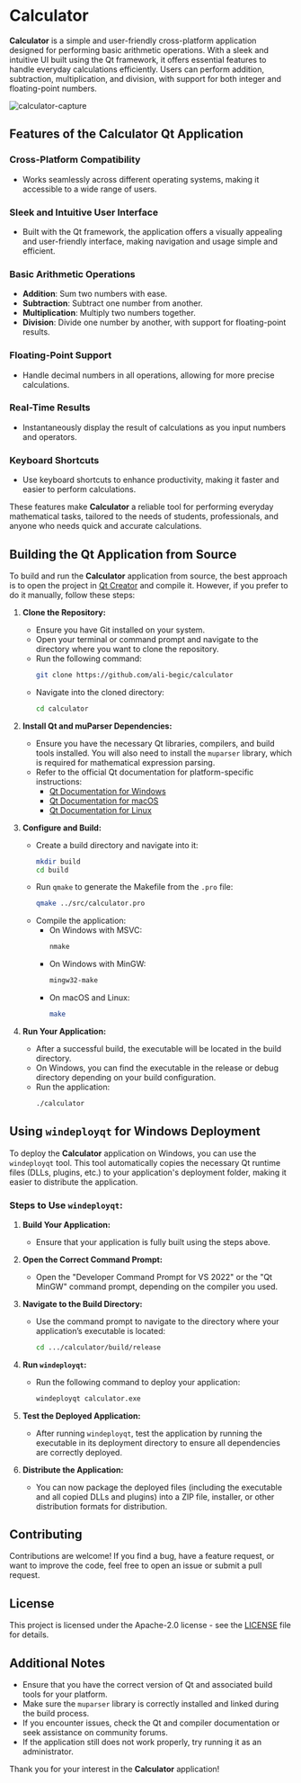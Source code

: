 # Calculator

**Calculator** is a simple and user-friendly cross-platform application designed for performing basic arithmetic operations. With a sleek and intuitive UI built using the Qt framework, it offers essential features to handle everyday calculations efficiently. Users can perform addition, subtraction, multiplication, and division, with support for both integer and floating-point numbers.

![calculator-capture](https://github.com/user-attachments/assets/c04879e2-42fa-4138-93fc-fd2e19da5661)

## Features of the Calculator Qt Application

### Cross-Platform Compatibility
- Works seamlessly across different operating systems, making it accessible to a wide range of users.

### Sleek and Intuitive User Interface
- Built with the Qt framework, the application offers a visually appealing and user-friendly interface, making navigation and usage simple and efficient.

### Basic Arithmetic Operations
- **Addition**: Sum two numbers with ease.
- **Subtraction**: Subtract one number from another.
- **Multiplication**: Multiply two numbers together.
- **Division**: Divide one number by another, with support for floating-point results.

### Floating-Point Support
- Handle decimal numbers in all operations, allowing for more precise calculations.

### Real-Time Results
- Instantaneously display the result of calculations as you input numbers and operators.

### Keyboard Shortcuts
- Use keyboard shortcuts to enhance productivity, making it faster and easier to perform calculations.

These features make **Calculator** a reliable tool for performing everyday mathematical tasks, tailored to the needs of students, professionals, and anyone who needs quick and accurate calculations.

## Building the Qt Application from Source

To build and run the **Calculator** application from source, the best approach is to open the project in [Qt Creator](https://www.qt.io/) and compile it. However, if you prefer to do it manually, follow these steps:

1. **Clone the Repository:**
   - Ensure you have Git installed on your system.
   - Open your terminal or command prompt and navigate to the directory where you want to clone the repository.
   - Run the following command:
     ```bash
     git clone https://github.com/ali-begic/calculator
     ```
   - Navigate into the cloned directory:
     ```bash
     cd calculator
     ```

2. **Install Qt and muParser Dependencies:**
   - Ensure you have the necessary Qt libraries, compilers, and build tools installed. You will also need to install the `muparser` library, which is required for mathematical expression parsing.
   - Refer to the official Qt documentation for platform-specific instructions:
     - [Qt Documentation for Windows](https://doc.qt.io/qt-6/windows-deployment.html)
     - [Qt Documentation for macOS](https://doc.qt.io/qt-6/macos-deployment.html)
     - [Qt Documentation for Linux](https://doc.qt.io/qt-6/linux-deployment.html)

3. **Configure and Build:**
   - Create a build directory and navigate into it:
     ```bash
     mkdir build
     cd build
     ```
   - Run `qmake` to generate the Makefile from the `.pro` file:
     ```bash
     qmake ../src/calculator.pro
     ```
   - Compile the application:
      - On Windows with MSVC:
        ```bash
        nmake
        ```
      - On Windows with MinGW:
        ```bash
        mingw32-make
        ```
      - On macOS and Linux:
        ```bash
        make
        ```

4. **Run Your Application:**
   - After a successful build, the executable will be located in the build directory.
   - On Windows, you can find the executable in the release or debug directory depending on your build configuration.
   - Run the application:
     ```bash
     ./calculator
     ```

## Using `windeployqt` for Windows Deployment

To deploy the **Calculator** application on Windows, you can use the `windeployqt` tool. This tool automatically copies the necessary Qt runtime files (DLLs, plugins, etc.) to your application's deployment folder, making it easier to distribute the application.

### Steps to Use `windeployqt`:

1. **Build Your Application:**
   - Ensure that your application is fully built using the steps above.

2. **Open the Correct Command Prompt:**
   - Open the "Developer Command Prompt for VS 2022" or the "Qt MinGW" command prompt, depending on the compiler you used.

3. **Navigate to the Build Directory:**
   - Use the command prompt to navigate to the directory where your application’s executable is located:
     ```bash
     cd .../calculator/build/release
     ```

4. **Run `windeployqt`:**
   - Run the following command to deploy your application:
     ```bash
     windeployqt calculator.exe
     ```

5. **Test the Deployed Application:**
   - After running `windeployqt`, test the application by running the executable in its deployment directory to ensure all dependencies are correctly deployed.

6. **Distribute the Application:**
   - You can now package the deployed files (including the executable and all copied DLLs and plugins) into a ZIP file, installer, or other distribution formats for distribution.

## Contributing

Contributions are welcome! If you find a bug, have a feature request, or want to improve the code, feel free to open an issue or submit a pull request.

## License

This project is licensed under the Apache-2.0 license - see the [LICENSE](LICENSE) file for details.

## Additional Notes

- Ensure that you have the correct version of Qt and associated build tools for your platform.
- Make sure the `muparser` library is correctly installed and linked during the build process.
- If you encounter issues, check the Qt and compiler documentation or seek assistance on community forums.
- If the application still does not work properly, try running it as an administrator.

Thank you for your interest in the **Calculator** application!
